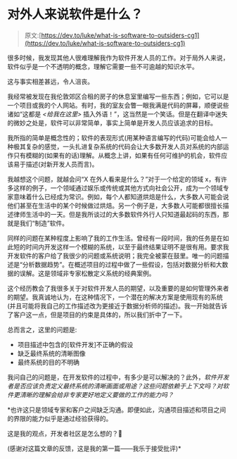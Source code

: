 # 对外人来说软件是什么？

> 原文:[https://dev.to/luke/what-is-software-to-outsiders-cg1](https://dev.to/luke/what-is-software-to-outsiders-cg1)

很多时候，我发现其他人很难理解我作为软件开发人员的工作。对于局外人来说，软件似乎是一个不透明的概念，理解它需要一些不可逾越的知识水平。

这与事实相差甚远，令人沮丧。

我经常被发现在我伦敦郊区合租的房子的休息室里编写一些东西；例如，它可以是一个项目或我的个人网站。有时，我的室友会瞥一眼我满是代码的屏幕，顺便说些诸如“这都是 *<给我在这里>* 插入外语！”，这当然是一个笑话。但是在翻译中迷失的微妙之处是，软件可以非常简单，事实上简单是开发人员应该追求的目标。

我所指的简单是概念性的；软件的表现形式(用某种语言编写的代码)可能会给人一种极其复杂的感觉，一头扎进复杂系统的代码会让大多数开发人员对系统的内部运作只有模糊的(如果有的话)理解。从概念上讲，如果有任何可维护的机会，软件应该易于描述(对新开发人员而言)。

我越想这个问题，就越会问“X 在外人看来是什么？”对于一个给定的领域 x，有许多这样的例子，一个领域通过娱乐或传统或其他方式向社会公开，成为一个领域专家意味着什么已经成为常识。例如，每个人都知道烘焙是什么，大多数人可能会说他们甚至在生活中的某个时候做过烘焙。另一个例子是，大多数人可能都很擅长描述律师生活中的一天。但是我所谈过的大多数软件外行人只知道最起码的东西，那就是我们“制造”软件。

同样的问题在某种程度上影响了我的工作生活。曾经有一段时间，我的任务是在如此短的时间内开发这样一个模糊的系统，以至于最终结果证明不是很有用。要求我开发软件的客户给了我很少的问题或系统说明；我完全被蒙在鼓里。唯一的问题描述是“分析数据趋势”。在概述项目的过程中做了一些假设，包括对数据分析和大数据的误解。这是领域非专家松散定义系统的经典案例。

这个经历教会了我很多关于对软件开发人员的期望，以及重要的是如何管理外来者的期望。我真诚地认为，在这种情况下，一个潜在的解决方案是使用现有的系统(并且可能将我自己的工作描述改为更接近于数据分析师的描述)。我一开始就告诉了客户这一点，但是项目的约束是具体的，所以我们折中了一下。

总而言之，这里的问题是:

*   项目描述中包含的[软件开发]不正确的假设
*   缺乏最终系统的清晰图像
*   最终系统的目的不明确

我问自己的问题是，在开发软件的过程中，有多少是可以解决的？此外，*软件开发者是否应该负责定义最终系统的清晰画面或用途？这些问题依赖于上下文吗？对软件更清晰的理解会给非专家更好地定义要做的工作的能力吗？*

 *也许这只是领域专家和客户之间缺乏沟通。即便如此，沟通项目描述和项目之间的界限的能力似乎是通过经验获得的。

这是我的观点，开发者社区是怎么想的？🙂

(感谢对这篇文章的反馈，这是我的第一篇——我乐于接受批评)*